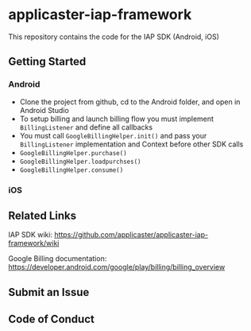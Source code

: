# applicaster-iap-framework

This repository contains the code for the IAP SDK (Android, iOS)

## Getting Started


### Android

* Clone the project from github, cd to the Android folder, and open in Android Studio
* To setup billing and launch billing flow you must implement `BillingListener` and define all callbacks
* You must call `GoogleBillingHelper.init()` and pass your `BillingListener` implementation and Context before other SDK calls
* `GoogleBillingHelper.purchase()`
* `GoogleBillingHelper.loadpurchses()`
* `GoogleBillingHelper.consume()`

### iOS


## Related Links

IAP SDK wiki: https://github.com/applicaster/applicaster-iap-framework/wiki

Google Billing documentation: https://developer.android.com/google/play/billing/billing_overview

## Submit an Issue

## Code of Conduct
